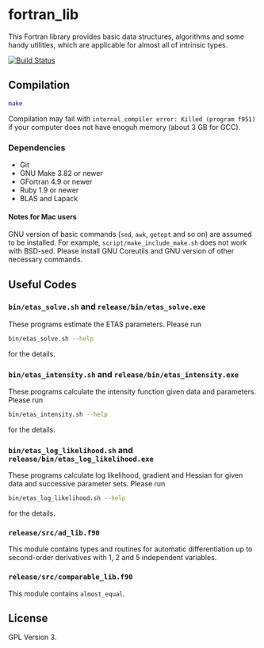 # fortran_lib

This Fortran library provides basic data structures, algorithms and some handy utilities, which are applicable for almost all of intrinsic types.

[![Build Status](https://travis-ci.org/kshramt/fortran_lib.svg?branch=master)](https://travis-ci.org/kshramt/fortran_lib)

## Compilation

```bash
make
```

Compilation may fail with `internal compiler error: Killed (program f951)` if your computer does not have enoguh memory (about 3 GB for GCC).

### Dependencies

- Git
- GNU Make 3.82 or newer
- GFortran 4.9 or newer
- Ruby 1.9 or newer
- BLAS and Lapack

#### Notes for Mac users

GNU version of basic commands (`sed`, `awk`, `getopt` and so on) are assumed to be installed.
For example, `script/make_include_make.sh` does not work with BSD-sed.
Please install GNU Coreutils and GNU version of other necessary commands.

## Useful Codes

### `bin/etas_solve.sh` and `release/bin/etas_solve.exe`

These programs estimate the ETAS parameters.
Please run

```bash
bin/etas_solve.sh --help
```

for the details.

### `bin/etas_intensity.sh` and `release/bin/etas_intensity.exe`

These programs calculate the intensity function given data and parameters.
Please run

```bash
bin/etas_intensity.sh --help
```

for the details.

### `bin/etas_log_likelihood.sh` and `release/bin/etas_log_likelihood.exe`

These programs calculate log likelihood, gradient and Hessian for given data and successive parameter sets.
Please run

```bash
bin/etas_log_likelihood.sh --help
```

for the details.

### `release/src/ad_lib.f90`

This module contains types and routines for automatic differentiation up to second-order derivatives with 1, 2 and 5 independent variables.

### `release/src/comparable_lib.f90`

This module contains `almost_equal`.

## License

GPL Version 3.

